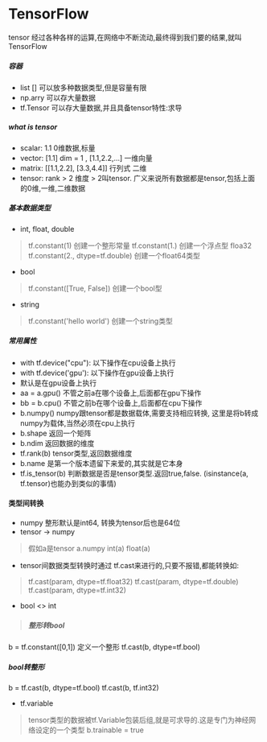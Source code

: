 # TensorFlow 
tensor 经过各种各样的运算,在网络中不断流动,最终得到我们要的结果,就叫TensorFlow
##### 容器
- list [] 可以放多种数据类型,但是容量有限
- np.arry 可以存大量数据
- tf.Tensor  可以存大量数据,并且具备tensor特性:求导
##### what is tensor
- scalar: 1.1 0维数据,标量
- vector: [1.1] dim = 1 , [1.1,2.2,...] 一维向量
- matrix: [[1.1,2.2], [3.3,4.4]] 行列式 二维
- tensor: rank > 2 维度 > 2叫tensor. 广义来说所有数据都是tensor,包括上面的0维,一维,二维数据
##### 基本数据类型
- int, float, double
>tf.constant(1) 创建一个整形常量
tf.constant(1.) 创建一个浮点型 floa32
tf.constant(2., dtype=tf.double) 创建一个float64类型

- bool
>tf.constant([True, False]) 创建一个bool型

- string
> tf.constant('hello world') 创建一个string类型

##### 常用属性
- with tf.device("cpu"):  以下操作在cpu设备上执行
- with tf.device('gpu'):  以下操作在gpu设备上执行
- 默认是在gpu设备上执行
- aa = a.gpu() 不管之前a在哪个设备上,后面都在gpu下操作
- bb = b.cpu() 不管之前b在哪个设备上,后面都在cpu下操作
- b.numpy() numpy跟tensor都是数据载体,需要支持相应转换, 这里是将b转成numpy为载体,当然必须在cpu上执行
- b.shape 返回一个矩阵
- b.ndim 返回数据的维度
- tf.rank(b) tensor类型,返回数据维度
- b.name 是第一个版本遗留下来爱的,其实就是它本身
- tf.is_tensor(b) 判断数据是否是tensor类型.返回true,false. (isinstance(a, tf.tensor)也能办到类似的事情)

#### 类型间转换
- numpy 整形默认是int64, 转换为tensor后也是64位
- tensor -> numpy 
>假如a是tensor
a.numpy
int(a)
float(a)

- tensor间数据类型转换时通过 tf.cast来进行的,只要不报错,都能转换如: 
>tf.cast(param, dtype=tf.float32)
>tf.cast(param, dtype=tf.double)
>tf.cast(param, dtype=tf.int32)



- bool <> int 
> ##### 整形转bool
b = tf.constant([0,1]) 定义一个整形
tf.cast(b, dtype=tf.bool)
##### bool转整形
b = tf.cast(b, dtype=tf.bool)
tf.cast(b, tf.int32)

- tf.variable
>tensor类型的数据被tf.Variable包装后组,就是可求导的.这是专门为神经网络设定的一个类型
b.trainable = true

